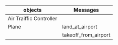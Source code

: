 | objects | Messages |
| ------- | -------- |
| Air Traiffic Controller ||
| Plane		| land_at_airport |
|					| takeoff_from_airport |
